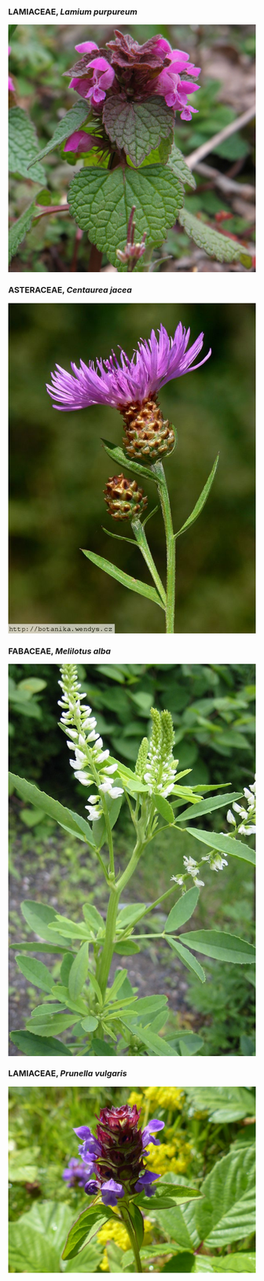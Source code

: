### LAMIACEAE, *Lamium purpureum*

![Lamium](Images/Lamium.jpg)

### ASTERACEAE, *Centaurea jacea*

![Centaurea](Images/Centaurea.jpg)

### FABACEAE, *Melilotus alba*

![Melilotus](Images/Melilotus.jpg)

### LAMIACEAE, *Prunella vulgaris*

![Prunella](Images/Prunella.jpg)

